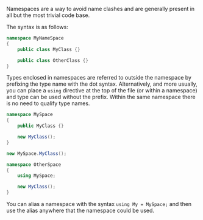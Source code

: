 Namespaces are a way to avoid name clashes and are generally present in all but the most trivial code base.

The syntax is as follows:

```csharp
namespace MyNameSpace
{
    public class MyClass {}

    public class OtherClass {}
}
```

Types enclosed in namespaces are referred to outside the namespace by prefixing the type name with the dot syntax. Alternatively, and more usually, you can place a `using` directive at the top of the file (or within a namespace) and type can be used without the prefix. Within the same namespace there is no need to qualify type names.

```csharp
namespace MySpace
{
    public MyClass {}

    new MyClass();
}

new MySpace.MyClass();

namespace OtherSpace
{
    using MySpace;

    new MyClass();
}
```

You can alias a namespace with the syntax `using My = MySpace;` and then use the alias anywhere that the namespace could be used.
